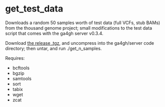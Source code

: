 # get_test_data

Downloads a random 50 samples worth of test data (full VCFs, stub BAMs) from the thousand genome project; small modifications to the test data script that comes with the ga4gh server v0.3.4.

Download [the release .tgz](https://github.com/CanDIG/get_test_data/archive/0.1.tar.gz), and uncompress into the ga4gh/server code directory; then untar, and run ./get_n_samples.

Requires:

- bcftools
- bgzip
- samtools
- sort
- tabix
- wget
- zcat
